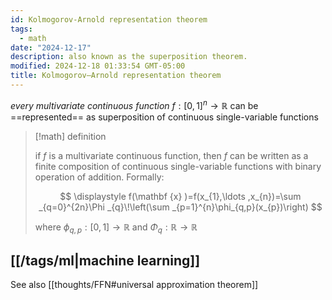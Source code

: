 ```yaml
---
id: Kolmogorov-Arnold representation theorem
tags:
  - math
date: "2024-12-17"
description: also known as the superposition theorem.
modified: 2024-12-18 01:33:54 GMT-05:00
title: Kolmogorov–Arnold representation theorem
---
```


_every multivariate continuous function_ $f: [0,1]^n \to \mathbb{R}$ can be ==represented== as superposition of continuous single-variable functions

> [!math] definition
>
> if $f$ is a multivariate continuous function, then $f$ can be written as a finite composition of continuous single-variable functions with binary operation of addition. Formally:
>
> $$
> \displaystyle f(\mathbf {x} )=f(x_{1},\ldots ,x_{n})=\sum _{q=0}^{2n}\Phi _{q}\!\left(\sum _{p=1}^{n}\phi_{q,p}(x_{p})\right)
> $$
>
> where $\phi_{q,p} : [0,1] \to \mathbb{R}$ and $\Phi_q: \mathbb{R} \to \mathbb{R}$

## [[/tags/ml|machine learning]]

See also [[thoughts/FFN#universal approximation theorem]]
